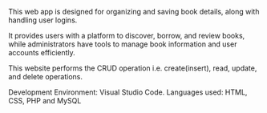 This web app is designed for organizing and saving book details, along with handling user logins.

It provides users with a platform to discover, borrow, and review books, while administrators have tools to manage book information and user accounts efficiently.

This website performs the CRUD operation i.e. create(insert), read, update, and delete operations.

Development Environment: Visual Studio Code. Languages used: HTML, CSS, PHP and MySQL

